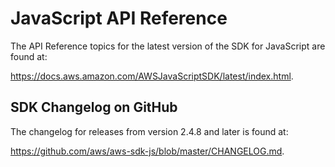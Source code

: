 # JavaScript API Reference<a name="aws-jsdk-reference"></a>

The API Reference topics for the latest version of the SDK for JavaScript are found at:

[https://docs\.aws\.amazon\.com/AWSJavaScriptSDK/latest/index\.html](https://docs.aws.amazon.com/AWSJavaScriptSDK/latest/)\.

## SDK Changelog on GitHub<a name="w6aac22b7"></a>

The changelog for releases from version 2\.4\.8 and later is found at:

[https://github\.com/aws/aws\-sdk\-js/blob/master/CHANGELOG\.md](https://github.com/aws/aws-sdk-js/blob/master/CHANGELOG.md)\.
